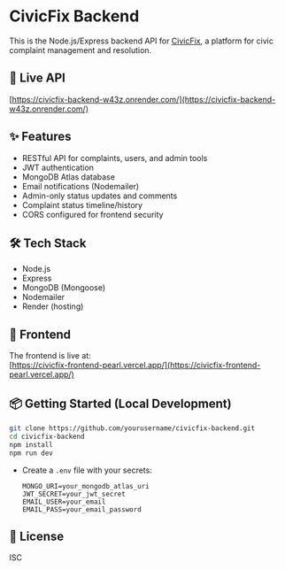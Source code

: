# CivicFix Backend

This is the Node.js/Express backend API for [CivicFix](https://civicfix-frontend-pearl.vercel.app/), a platform for civic complaint management and resolution.

## 🚀 Live API

[https://civicfix-backend-w43z.onrender.com/](https://civicfix-backend-w43z.onrender.com/)

## ✨ Features

- RESTful API for complaints, users, and admin tools
- JWT authentication
- MongoDB Atlas database
- Email notifications (Nodemailer)
- Admin-only status updates and comments
- Complaint status timeline/history
- CORS configured for frontend security

## 🛠️ Tech Stack

- Node.js
- Express
- MongoDB (Mongoose)
- Nodemailer
- Render (hosting)

## 🔗 Frontend

The frontend is live at:  
[https://civicfix-frontend-pearl.vercel.app/](https://civicfix-frontend-pearl.vercel.app/)

## 📦 Getting Started (Local Development)

```bash
git clone https://github.com/yourusername/civicfix-backend.git
cd civicfix-backend
npm install
npm run dev
```

- Create a `.env` file with your secrets:
  ```
  MONGO_URI=your_mongodb_atlas_uri
  JWT_SECRET=your_jwt_secret
  EMAIL_USER=your_email
  EMAIL_PASS=your_email_password
  ```

## 📄 License

ISC
